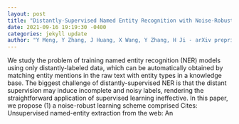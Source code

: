 ```yaml
--- 
layout: post 
title: "Distantly-Supervised Named Entity Recognition with Noise-Robust Learning and Language Model Augmented Self-Training" 
date: 2021-09-16 19:19:30 -0400 
categories: jekyll update 
author: "Y Meng, Y Zhang, J Huang, X Wang, Y Zhang, H Ji - arXiv preprint arXiv , 2021" 
--- 
```

We study the problem of training named entity recognition (NER) models using only distantly-labeled data, which can be automatically obtained by matching entity mentions in the raw text with entity types in a knowledge base. The biggest challenge of distantly-supervised NER is that the distant supervision may induce incomplete and noisy labels, rendering the straightforward application of supervised learning ineffective. In this paper, we propose (1) a noise-robust learning scheme comprised Cites: Unsupervised named-entity extraction from the web: An